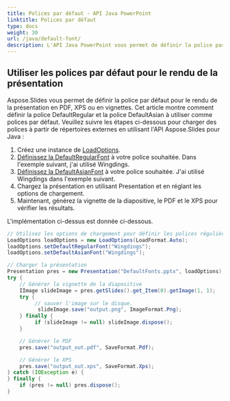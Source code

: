 ```yaml
---
title: Polices par défaut - API Java PowerPoint
linktitle: Polices par défaut
type: docs
weight: 30
url: /java/default-font/
description: L'API Java PowerPoint vous permet de définir la police par défaut pour le rendu de la présentation en PDF, XPS ou en vignettes. Cet article montre comment définir la police DefaultRegular et la police DefaultAsian à utiliser comme polices par défaut.
---
```



## **Utiliser les polices par défaut pour le rendu de la présentation**
Aspose.Slides vous permet de définir la police par défaut pour le rendu de la présentation en PDF, XPS ou en vignettes. Cet article montre comment définir la police DefaultRegular et la police DefaultAsian à utiliser comme polices par défaut. Veuillez suivre les étapes ci-dessous pour charger des polices à partir de répertoires externes en utilisant l'API Aspose.Slides pour Java :

1. Créez une instance de [LoadOptions](https://reference.aspose.com/slides/java/com.aspose.slides/LoadOptions).
1. [Définissez la DefaultRegularFont](https://reference.aspose.com/slides/java/com.aspose.slides/LoadOptions#setDefaultRegularFont-java.lang.String-) à votre police souhaitée. Dans l'exemple suivant, j'ai utilisé Wingdings.
1. [Définissez la DefaultAsianFont](https://reference.aspose.com/slides/java/com.aspose.slides/LoadOptions#setDefaultAsianFont-java.lang.String-) à votre police souhaitée. J'ai utilisé Wingdings dans l'exemple suivant.
1. Chargez la présentation en utilisant Presentation et en réglant les options de chargement.
1. Maintenant, générez la vignette de la diapositive, le PDF et le XPS pour vérifier les résultats.

L'implémentation ci-dessus est donnée ci-dessous.

```java
// Utilisez les options de chargement pour définir les polices régulières et asiatiques par défaut
LoadOptions loadOptions = new LoadOptions(LoadFormat.Auto);
loadOptions.setDefaultRegularFont("Wingdings");
loadOptions.setDefaultAsianFont("Wingdings");

// Charger la présentation
Presentation pres = new Presentation("DefaultFonts.pptx", loadOptions);
try {
    // Générer la vignette de la diapositive
    IImage slideImage = pres.getSlides().get_Item(0).getImage(1, 1);
    try {
         // sauver l'image sur le disque.
          slideImage.save("output.png", ImageFormat.Png);
    } finally {
         if (slideImage != null) slideImage.dispose();
    }

    // Générer le PDF
    pres.save("output_out.pdf", SaveFormat.Pdf);

    // Générer le XPS
    pres.save("output_out.xps", SaveFormat.Xps);
} catch (IOException e) {
} finally {
    if (pres != null) pres.dispose();
}
```